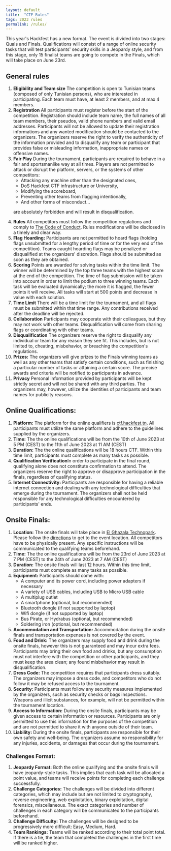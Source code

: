 ```yaml
---
layout: default
title:  "CTF Rules"
tags: 2023 rules
permalink: /rules/
---
```


<section class="content-section bg-light" id="rules">
        <div class="row">
            <div class="col-lg-10 mx-auto">
            This year's Hackfest has a new format. The event is divided into two stages: Quals and Finals. Qualifications will consist of a range of online security tasks that will test participants' security skills in a Jeopardy style, and from this stage, only 15 finalist teams are going to compete in the Finals, which will take place on June 23rd.
	    	    <h2>General rules</h2>

<ol>
<li><strong>Eligibility and Team size</strong> The competition is open to Tunisian teams (composed of only Tunisian persons), who are interested in participating. Each team must have, at least 2 members, and at max 4 members.</li>

<li><strong>Registration</strong> All participants must register before the start of the competition. Registration should include team name, the full names of all team members, their pseudos, valid phone numbers and valid email addresses. Participants will not be allowed to update their registration informations and any wanted modification should be contacted to the organizers. The organizers reserve the right to verify the authenticity of the information provided and to disqualify any team or participant that provides false or misleading information, inappropriate names or offensive names. </li>

<li><strong>Fair Play</strong> During the tournament, participants are required to behave in a fair and sportsmanlike way at all times. Players are not permitted to attack or disrupt the platform, servers, or the systems of other competitors:

<ul>
<li>Attacking any machine other than the designated ones,</li>
<li>DoS Hackfest CTF infrastructure or University,</li>
<li>Modifying the scoreboard,</li>
<li>Preventing other teams from flagging intentionally,</li>
<li>And other forms of misconduct...</li>
</ul>

are absolutely forbidden and will result in disqualification.
</li>

<li><strong>Rules</strong> All competitors must follow the competition regulations and comply to <a href="/conduct">The Code of Conduct</a>. Rules modifications will be disclosed in a timely and clear way.</li>

<li><strong>Flag Hoarding:</strong> Participants are not permitted to hoard flags (holding flags unsubmitted for a lengthy period of time or for the very end of the competition). Teams caught hoarding flags may be penalized or disqualified at the organizers' discretion. Flags should be submitted as soon as they are obtained.</li>

<li><strong>Scoring</strong> Points are awarded for solving tasks within the time limit. The winner will be determined by the top three teams with the highest score at the end of the competition. The time of flag submission will be taken into account in order to limit the podium to three winning teams. Each task will be evaluated dynamically; the more it is flagged, the fewer points it will receive. All tasks will start at 500 points and decrease in value with each solution.</li>

<li><strong>Time Limit</strong> There will be a time limit for the tournament, and all flags must be submitted within that time range. Any contributions received after the deadline will be rejected.</li>

<li><strong>Collaboration</strong> Participants may cooperate with their colleagues, but they may not work with other teams. Disqualification will come from sharing flags or coordinating with other teams.</li>

<li><strong>Disqualification</strong> The organizers reserve the right to disqualify any individual or team for any reason they see fit. This includes, but is not limited to, cheating, misbehavior, or breaching the competition's regulations.</li>

<li><strong>Prizes:</strong> The organizers will give prizes to the Finals winning teams as well as any other teams that satisfy certain conditions, such as finishing a particular number of tasks or attaining a certain score. The precise awards and criteria will be notified to participants in advance.</li>

<li><strong>Privacy</strong> Personal information provided by participants will be kept strictly secret and will not be shared with any third parties. The organizers may, however, utilize the identities of participants and team names for publicity reasons.</li>
</ol>

<h2>Online Qualifications:</h2>

<ol>
<li><strong>Platform:</strong> The platform for the online qualifiers is <a href="https://ctf.hackfest.tn">ctf.hackfest.tn</a>. All participants must utilize the same platform and adhere to the guidelines supplied by the organizers.</li>

<li><strong>Time:</strong> The the online qualifications will be from the 10th of June 2023 at 5 PM (CEST) to  the 11th of June 2023 at 11 AM (CEST)</li>

<li><strong>Duration:</strong> The the online qualifications will be 18 hours CTF. Within this time limit, participants must complete as many tasks as possible.</li>

<li><strong>Qualification Verification</strong>In order to participate in the final round, qualifying alone does not constitute confirmation to attend. The organizers reserve the right to approve or disapprove participation in the finals, regardless of qualifying status.</li>

<li><strong>Internet Connectivity:</strong> Participants are responsible for having a reliable internet connection and dealing with any technological difficulties that emerge during the tournament. The organizers shall not be held responsible for any technological difficulties encountered by participants' ends.</li>
</ol>

<h2>Onsite Finals:</h2>

<ol>
<li><strong>Location:</strong> The onsite finals will take place in <a href="/#map">El Ghazala Technopark</a>. Please follow the <a href="/#directions">directions</a> to get to the event location. All competitors have to be physically present. Any specific instructions will be communicated to the qualifying teams beforehand.</li>

<li><strong>Time:</strong> The the online qualifications will be from the 23rd of June 2023 at 7 PM (CEST) to the 24th of June 2023 at 7 AM (CEST)</li>

<li><strong>Duration:</strong> The onsite finals will last 12 hours. Within this time limit, participants must complete as many tasks as possible.</li>

<li><strong>Equipment:</strong> Participants should come with:
<ul>
<li>A computer and its power cord, including power adapters if necessary</li>
<li>A variety of USB cables, including USB to Micro USB cable</li>
<li>A multiplug outlet</li>
<li>A smartphone (optional, but recommended)</li>
<li>Bluetooth dongle (if not supported by laptop)</li>
<li>Wifi dongle (if not supported by laptop)</li>
<li>Bus Pirate, or Hydrabus (optional, but recommended)</li>
<li>Soldering iron (optional, but recommended)</li>
</ul>
</li>

<li><strong>Accommodation and Transportation:</strong> Accommodation during the onsite finals and transportation expenses is not covered by the event.</li>

<li><strong>Food and Drink:</strong> The organizers may supply food and drink during the onsite finals, however this is not guaranteed and may incur extra fees. Participants may bring their own food and drinks, but any consumption must not interfere with the competition or other participants, and they must keep the area clean; any found misbehavior may result in disqualification.</li>

<li><strong>Dress Code:</strong> The competition requires that participants dress suitably. The organizers may impose a dress code, and competitors who do not follow it may be refused access to the tournament.</li>

<li><strong>Security:</strong> Participants must follow any security measures implemented by the organizers, such as security checks or bags inspections. Weapons and illicit substances, for example, will not be permitted within the tournament location.</li>

<li><strong>Access to Information:</strong> During the onsite finals, participants may be given access to certain information or resources. Participants are only permitted to use this information for the purposes of the competition and are not permitted to share it with anyone outside of their team.</li>

<li><strong>Liability:</strong> During the onsite finals, participants are responsible for their own safety and well-being. The organizers assume no responsibility for any injuries, accidents, or damages that occur during the tournament.</li>
</ol>

<h3>Challenges Format:</h3>

<ol>
<li><strong>Jeopardy Format:</strong> Both the online qualifying and the onsite finals will have jeopardy-style tasks. This implies that each task will be allocated a point value, and teams will receive points for completing each challenge successfully.</li>

<li><strong>Challenge Categories:</strong> The challenges will be divided into different categories, which may include but are not limited to cryptography, reverse engineering, web exploitation, binary exploitation, digital forensics, miscellaneous. The exact categories and number of challenges in each category will be communicated to the participants beforehand.</li>

<li><strong>Challenge Difficulty:</strong> The challenges will be designed to be progressively more difficult: Easy, Medium, Hard.</li>

<li><strong>Team Rankings:</strong> Teams will be ranked according to their total point total. If there is a tie, the team that completed the challenges in the first time will be ranked higher.</li>
</ol>


</div>
</div>
</section>